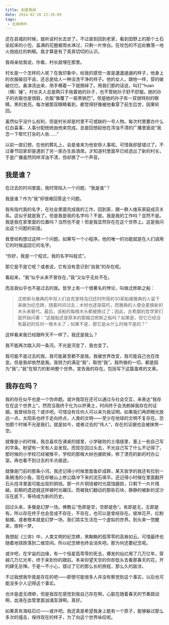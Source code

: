 ```yaml
---
title: 如是我闻
date: 2014-02-26 22:26:09
tags:
 - 无病呻吟
---
```


还在县城的时候，就听说村长去世了。不过直到回到老家，看到田野上的那个土石垒起来的小包，盖满的花圈被雨水淋过，只剩一片惨白。在坟包的不远处散落一地火炮纸红的刺眼。我才算是有了真真切切的认识。

我母亲给我说，你看，村长就埋在那里。

村长是一个怎样的人呢？在我印象中，给我的感觉一直是邋邋遢遢的样子，他身上的衣服破旧不说，还总是给人一种没洗干净的样子。他的女人，跟他一样，穿的破破烂烂。鼻涕流出来，用手横着一下就擦掉了。用我们那的话说，叫打“huan（横）锤”。村长夫人总是两只手拖着她的孙子，也不管她孙子舒不舒服。她的孙子的衣服也是很脏，衣服“像覆了一层黑锅巴”。但是她的孙子有一双很特别的眼睛，黑的发亮。每次被那双眼睛看到，都觉得好像被他看穿了前生后世，因果轮回。

虽然似乎没什么权利，但是村长却是村里不可或缺的一号人物。每次村里要办什么红白喜事，人事分配统统由他来完成。总是回想起他在浑浊不清的广播里面说“我念一下帮忙打杂的人些……”

以前一直幻想，在他的葬礼上，会是谁来为他安排人事呢。可惜我却是错过了。不过春节回家却是遇到了另一家办生辰酒席。才知道村里面早已经选出了新的村长，于是广播虽然同样浑浊不清，但却换了一个声音。

## 我是谁？
在过去的时间里面，我时常陷入一个问题，“我是谁”？

我是谁？作为“我”却很难回答这个问题。

我有指代我的名字，在社会里面完成我的工作，回到家，跟一群人维系家庭成员关系。这似乎就是我了。但是我是我的名字吗？不是。我是我的工作吗？显然不是。我是我在家里面的位置吗？当然也不是！但是我显然存在在这个世界上。这是我问出这个问题的前提。

我曾经构想过这样一个问题。如果写一个小程序。他的唯一的功能就是在人们调用它的时候返回它的名字。

“你好，我是一个程式，我的名字叫程式”。

那它是不是它呢？或者说，它有没有意识到“自我”的存在呢。

看起来，“我”似乎从来不曾存在，”我“又似乎无处不在。

而且我似乎也不是过去的我。哲学上有一个很著名的悖论，叫做忒修斯之船：

>忒修斯与雅典的年轻人们自克里特岛归还时所搭的30桨船被雅典的人留下来做为纪念碑，随着时间过去；木材也逐渐腐朽，而雅典的人便会更换新的木头来替代。最后，该船的每根木头都被换过了；因此，古希腊的哲学家们就开始问著：“这艘船还是原本的那艘忒修斯之船吗？如果是，但它已经没有最初的任何一根木头了；如果不是，那它是从什么时候不是的？”

这样看来我已经跟昨天不一样了。我还是我么？

我不能再次踏入同一条河。不光是河变了，我也变了。

我可能不是过去的我，我可能甚至都不是我。我被世界改变，我可能自己也在改变。但是我却依然是我。我努力的满足“我”，取悦“我”。我所做的一切，都是因为”我“。”我“在努力的影响整个世界。宣告我的存在。包括写下这篇蛋疼的文章。

## 我存在吗？

我的存在似乎也是一个伪命题。或许我现在还可以通过与社会交互，来表达”我存在在这个世界上“。然而当我终于化为以抔黄土，时间终于会洗刷掉我存在的证据。我曾经存在？或许吧。可惜没有任何人可以来为我证明。如果我们再把眼光放远一点，太阳系也终于走向终点，人类的文明——至少在地球的文明不复存在。恐怕那个时候不光是我们，就是如今，或者过去的”伟人“，存在的证据也会被抹煞一空。

就像是小的时候，我总喜欢在课桌的缝里，小学破败的土墙缝里，塞上一些自己写的字条。盼望有一天有人会发现。而现在回过头去，不光自己写了什么不记得了，那时候的小学校已经被推平，学校的那株大树也被砍掉，修了漂亮的新的村办公室。再也看不到过去的半点痕迹。

就像是门前的那条小河。我还记得小时候里面鱼虾成群，某天放学的我还有捡到一条搁浅的小鱼。现在却被山上修公路冲下来的泥石填平。还记得小时候在里面翻开石头找寻里面可能出现的铜钱。那一片片铜钱被时光腐蚀磨损，只剩下一片片残破。前朝的遗迹就这样被时光碾压。而被我们翻动的那些石块，静静的被新的泥沙压在底下，等待成为新的历史。

回过头来，多像是幻梦一场。佛教云”色即是空，空即是色“。有即是无，无即是有。所以存在终于也会变成不存在，不存在，也可以是曾经存在。彼岸花开，红粉骷髅。或者根本就是幻梦一场，我们其实生活在一个虚拟的世界。到头来一觉醒来，南柯一梦。

我想起《三体》中，人类文明的纪念碑，黑黝黝的孤零零的高耸如云。可惜最终也随着地球跌落到二维空间。所以纪念碑也终会消失吧。那为何还要纪念呢。

或许吧，在宇宙的边缘，有一个恒星孤零零的死去，爆发的灿烂用了几万亿年，穿越几万亿光年，终于来到你的跟前。本来仰望天空的你却低头去看那春天的花，开的肆无忌惮。于是一不小心，错过了它的那么长的旅程，那么久的跋涉。

不过我想我毕竟是存在的吧——即使可能很多人并没有察觉到这个事实，以后也可能没多少人记得这个事实。

也许是虚无缥缈，但是我现在感觉到我自己存在啊，心脏在随着春天的节奏跳动啊，血液在血管里面汹涌澎湃啊。真好。

如果真有海枯石烂——或许吧。我还真是希望我身上能有一个原子，能够躲过那么多次的撞击，保持现在的样子，为了向这个世界咏叹呢。